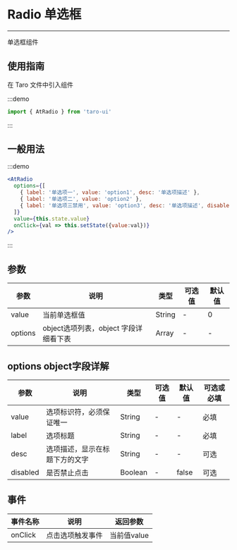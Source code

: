 # Radio 单选框

---
单选框组件

## 使用指南

在 Taro 文件中引入组件

:::demo

```js
import { AtRadio } from 'taro-ui'
```

:::

## 一般用法

:::demo

```jsx
<AtRadio
  options={[
    { label: '单选项一', value: 'option1', desc: '单选项描述' },
    { label: '单选项二', value: 'option2' },
    { label: '单选项三禁用', value: 'option3', desc: '单选项描述', disabled: true }
  ]}
  value={this.state.value}
  onClick={val => this.setState({value:val})}
/>
```

:::

## 参数

| 参数       | 说明                                   | 类型    | 可选值                                                              | 默认值   |
| ---------- | -------------------------------------- | ------- | ------------------------------------------------------------------- | -------- |
| value | 当前单选框值  | String  | - | 0 |
| options  | object选项列表，object 字段详细看下表  | Array | - | - |

## options object字段详解

| 参数       | 说明                                   | 类型    | 可选值                                                              | 默认值   | 可选或必填
| ---------- | -------------------------------------- | ------- | ------------------------------------------------------------------- | -------- |-------- |
| value | 选项标识符，必须保证唯一  | String  | - | - | 必填 |
| label  | 选项标题  | String | - | - | 必填|
| desc  | 选项描述，显示在标题下方的文字  | String | - | - | 可选|
| disabled  | 是否禁止点击  | Boolean | - | false | 可选|

## 事件

| 事件名称 | 说明          | 返回参数  |
|---------- |-------------- |---------- |
| onClick | 点击选项触发事件 | 当前值value  |
